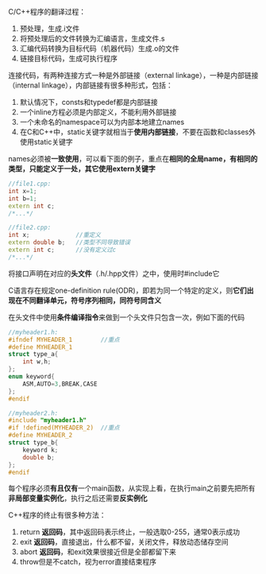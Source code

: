 C/C++程序的翻译过程：
1. 预处理，生成.i文件
2. 将预处理后的文件转换为汇编语言，生成文件.s
3. 汇编代码转换为目标代码（机器代码）生成.o的文件
4. 链接目标代码，生成可执行程序

连接代码，有两种连接方式一种是外部链接（external linkage），一种是内部链接（internal linkage），内部链接有很多种形式，包括：
1. 默认情况下，consts和typedef都是内部链接
2. 一个inline方程必须是内部定义，不能利用外部链接
3. 一个未命名的namespace可以为内部本地建立names
4. 在C和C++中，static关键字就相当于**使用内部链接**，不要在函数和classes外使用static关键字

names必须被**一致使用**，可以看下面的例子，重点在**相同的全局name，有相同的类型，只能定义于一处，其它使用extern关键字**
```C++
//file1.cpp:
int x=1;
int b=1;
extern int c;
/*...*/

//file2.cpp:
int x;             //重定义
extern double b;   //类型不同导致错误
extern int c;      //没有定义过c
/*...*/
```

将接口声明在对应的**头文件**（.h/.hpp文件）之中，使用时#include它

C语言存在规定one-definition rule(ODR)，即若为同一个特定的定义，则**它们出现在不同翻译单元，符号序列相同，同符号同含义**

在头文件中使用**条件编译指令**来做到一个头文件只包含一次，例如下面的代码
```C
//myheader1.h:
#ifndef MYHEADER_1        //重点
#define MYHEADER_1
struct type_a{
	int w,h;
};
enum keyword{
	ASM,AUTO=3,BREAK,CASE
};
#endif

//myheader2.h:
#include "myheader1.h"
#if !defined(MYHEADER_2)  //重点
#define MYHEADER_2
struct type_b{
	keyword k;
	double b;
};
#endif
```

每个程序必须**有且仅有**一个main函数，从实现上看，在执行main之前要先把所有**非局部变量实例化**，执行之后还需要**反实例化**

C++程序的终止有很多种方法：
1. return **返回码**，其中返回码表示终止，一般选取0-255，通常0表示成功
2. exit **返回码**，直接退出，什么都不留，关闭文件，释放动态储存空间
3. abort **返回码**，和exit效果很接近但是全部都留下来
4. throw但是不catch，视为error直接结束程序

